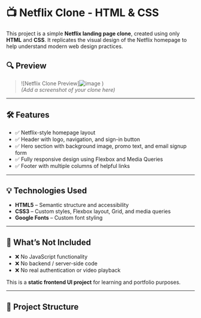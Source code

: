 # 📺 Netflix Clone - HTML & CSS

This project is a simple **Netflix landing page clone**, created using only **HTML** and **CSS**. It replicates the visual design of the Netflix homepage to help understand modern web design practices.

## 🔍 Preview

> ![Netflix Clone Preview]![image](https://github.com/user-attachments/assets/5473a53b-c4af-484a-8f5e-67c397ae843a)
)  
> *(Add a screenshot of your clone here)*

---

## 🛠️ Features

- ✅ Netflix-style homepage layout
- ✅ Header with logo, navigation, and sign-in button
- ✅ Hero section with background image, promo text, and email signup form
- ✅ Fully responsive design using Flexbox and Media Queries
- ✅ Footer with multiple columns of helpful links

---

## 💡 Technologies Used

- **HTML5** – Semantic structure and accessibility
- **CSS3** – Custom styles, Flexbox layout, Grid, and media queries
- **Google Fonts** – Custom font styling

---

## 🚫 What’s Not Included

- ❌ No JavaScript functionality
- ❌ No backend / server-side code
- ❌ No real authentication or video playback

This is a **static frontend UI project** for learning and portfolio purposes.

---

## 📂 Project Structure

